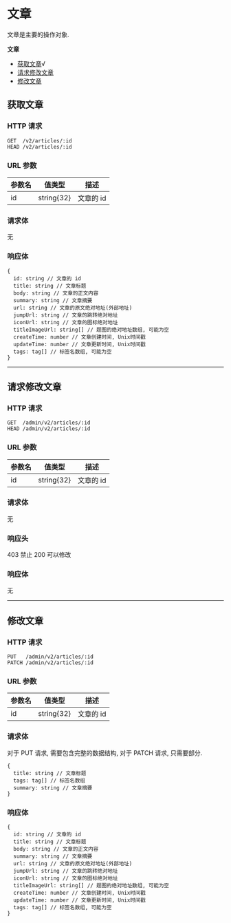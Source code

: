 # 文章

文章是主要的操作对象.

**文章**
* [获取文章](#获取文章)√
* [请求修改文章](#请求修改文章)
* [修改文章](#修改文章)

## 获取文章

### HTTP 请求

```
GET  /v2/articles/:id
HEAD /v2/articles/:id
```

### URL 参数

参数名 | 值类型      | 描述
----- | ---------- | -----------
id    | string{32} | 文章的 id

### 请求体

无

### 响应体

```
{
  id: string // 文章的 id
  title: string // 文章标题
  body: string // 文章的正文内容
  summary: string // 文章摘要
  url: string // 文章的原文绝对地址(外部地址)
  jumpUrl: string // 文章的跳转绝对地址
  iconUrl: string // 文章的图标绝对地址
  titleImageUrl: string[] // 题图的绝对地址数组, 可能为空
  createTime: number // 文章创建时间, Unix时间戳
  updateTime: number // 文章更新时间, Unix时间戳
  tags: tag[] // 标签名数组, 可能为空
}
```

---
## 请求修改文章

### HTTP 请求

```
GET  /admin/v2/articles/:id
HEAD /admin/v2/articles/:id
```


### URL 参数

参数名 | 值类型      | 描述
----- | ---------- | -----------
id    | string{32} | 文章的 id
### 请求体

无
### 响应头
403 禁止
200 可以修改
### 响应体
无

---
## 修改文章

### HTTP 请求

```
PUT   /admin/v2/articles/:id
PATCH /admin/v2/articles/:id
```

### URL 参数

参数名 | 值类型      | 描述
----- | ---------- | -----------
id    | string{32} | 文章的 id

### 请求体

对于 PUT 请求, 需要包含完整的数据结构, 对于 PATCH 请求, 只需要部分.

```
{
  title: string // 文章标题
  tags: tag[] // 标签名数组
  summary: string // 文章摘要
}
```

### 响应体

```
{
  id: string // 文章的 id
  title: string // 文章标题
  body: string // 文章的正文内容
  summary: string // 文章摘要
  url: string // 文章的原文绝对地址(外部地址)
  jumpUrl: string // 文章的跳转绝对地址
  iconUrl: string // 文章的图标绝对地址
  titleImageUrl: string[] // 题图的绝对地址数组, 可能为空
  createTime: number // 文章创建时间, Unix时间戳
  updateTime: number // 文章更新时间, Unix时间戳
  tags: tag[] // 标签名数组, 可能为空
}
```
